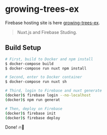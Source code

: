 # growing-trees-ex
Firebase hosting site is here [growing-trees-ex](https://grow-trees-ex.firebaseapp.com/).
> Nuxt.js and Firebase Studing.

## Build Setup
``` bash
# First, build to Docker and npm install
$ docker-compose build
$ docker-compose run nuxt npm install

# Second, enter to Docker container
$ docker-compose run nuxt sh

# Third, login to Firebase and nuxt generate
(docker)$ firebase login --no-localhost
(docker)$ npm run generat

# Then, deploy on Firebase
(docker)$ firebase init
(docker)$ firebase deploy
```
Done! :fire::whale: